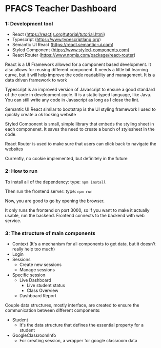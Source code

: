 # PFACS Teacher Dashboard

### 1:   Development tool
* React (https://reactjs.org/tutorial/tutorial.html)
* Typescript (https://www.typescriptlang.org)
* Semantic UI React (https://react.semantic-ui.com)
* Styled Component (https://www.styled-components.com)
* React Router (https://www.npmjs.com/package/react-router)

React is a UI Framework allowed for a component based development. It also allows for reusing different component. It needs a little bit learning curve, but it will help improve the code readability and management. It is a data driven framework to work

Typescript is an improved version of Javascript to ensure a good standard of the code in development cycle. It is a static typed language, like Java. You can still write any code in Javascript as long as I close the lint. 

Semantic UI React similar to bootstrap is the UI styling framework I used to quickly create a ok looking website

Styled Component is small, simple library that embeds the styling sheet in each componenet. It saves the need to create a bunch of stylesheet in the code. 

React Router is used to make sure that users can click back to navigate the websites

Currently, no cookie implemented, but definitely in the future

### 2:   How to run

To install all of the dependency:
type:  ``` npm install ``` 

Then run the frontend server:
type: ```npm run```

Now, you are good to go by opening the browser. 

It only runs the frontend on port 3000, so if you want to make it actually usable, run the backend. Frontend connects to the backend with web service. 


### 3:   The structure of main components
- Context (It's a mechanism for all components to get data, but it doesn't really help too much)
- Login  
- Sessions
    - Create new sessions 
    - Manage sessions
- Specific session
    - Live Dashboard
        - Live student status
        - Class Overview 
    - Dashboard Report

Couple data structures, mostly interface, are created to ensure the communication between different components:
- Student 
    - It's the data structure that defines the essential property for a student
- GoogleClassroomInfo  
    - For creating session, a wrapper for google classroom data

